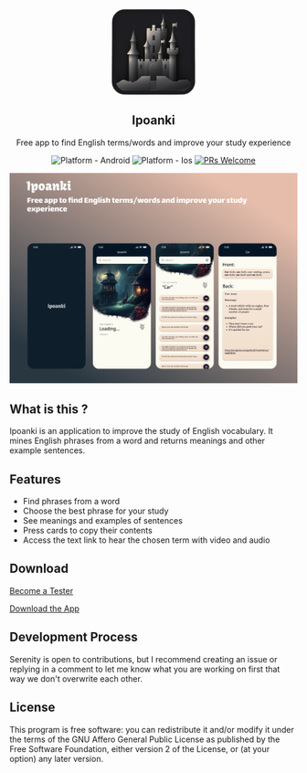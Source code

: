 <p align="center">
  <img src="assets/launcher/icon.png" alt="logo" height="150"/>
</p>

<h2 align="center">
    Ipoanki
</h2>

<p align="center">
Free app to find English terms/words and improve your study experience
</p>

<div align="center">

![Platform - Android](https://img.shields.io/badge/platform-Android-yellow.svg)
![Platform - Ios](https://img.shields.io/badge/platform-ios-yellow.svg)
[![PRs Welcome](https://img.shields.io/badge/PRs-Welcome-brightgreen.svg)](https://github.com/WagnerMagnus1/ipoanki/pulls)
</div>

<p align="center">
  <img src="./screenshots/ipoankishot.png" alt="banner" />
</p>

## What is this ?

Ipoanki is an application to improve the study of English vocabulary. It mines English phrases from a word and
returns meanings and other example sentences.


## Features

- Find phrases from a word
- Choose the best phrase for your study
- See meanings and examples of sentences
- Press cards to copy their contents
- Access the text link to hear the chosen term with video and audio

## Download

[Become a Tester](https://appdistribution.firebase.dev/i/6b78e9a7d8d8d468)

[Download the App](https://github.com/WagnerMagnus1/ipoanki/releases)

## Development Process

Serenity is open to contributions, but I recommend creating an issue or replying in a comment to let me know what you are working on first that way we don't overwrite each other.

## License

This program is free software: you can redistribute it and/or modify it under the terms of the GNU Affero General Public License as published by the Free Software Foundation, either version 2 of the License, or (at your option) any later version.